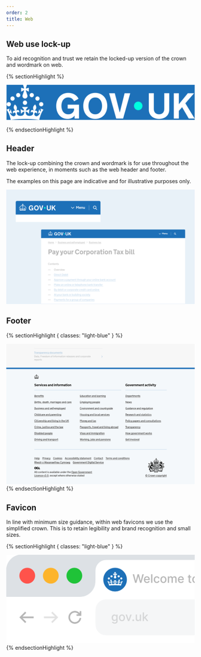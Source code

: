 ```yaml
---
order: 2
title: Web
---
```


## Web use lock-up

To aid recognition and trust we retain the locked-up version of the crown and wordmark on web.

{% sectionHighlight %}

<div class="flex-center img-scale">

![TODO](./web-logo-primary.svg)

<!--
TODO:
- shouldn't be referencing file in other folder
- it's probably not the correct file either
-->
</div>
{% endsectionHighlight %}

## Header

The lock-up combining the crown and wordmark is for use throughout the web experience, in moments such as the web header and footer.

The examples on this page are indicative and for illustrative purposes only.

![TODO](./web-headers-grouped.png)

## Footer

{% sectionHighlight { classes: "light-blue" } %}

<!-- TODO: There is no text in the PDF but should have something here -->

![TODO](./web-footer-example.png)
{% endsectionHighlight %}

## Favicon

In line with minimum size guidance, within web favicons we use the simplified crown. This is to retain legibility and brand recognition and small sizes.

{% sectionHighlight { classes: "light-blue" } %}

![TODO](./favicon.png)
{% endsectionHighlight %}

